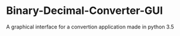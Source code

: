 # Binary-Decimal-Converter-GUI
A graphical interface for a convertion application made in python 3.5
